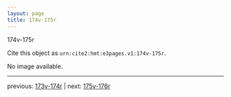 ```yaml
---
layout: page
title: 174v-175r
---
```


174v-175r

Cite this object as `urn:cite2:hmt:e3pages.v1:174v-175r`.

No image available. 



---

previous: [173v-174r](../173v-174r/) | next: [175v-176r](../175v-176r/)